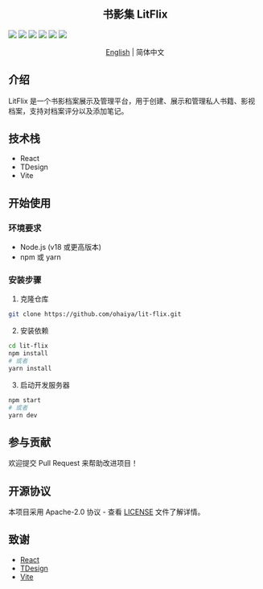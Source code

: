 <h2 align="center">书影集 LitFlix</h2>

<p align="center">

![](https://img.shields.io/badge/React-61DAFB.svg?style=for-the-badge&logo=react&labelColor=000000&logoWidth=20)
![](https://img.shields.io/badge/Vite-646CFF.svg?style=for-the-badge&logo=vite&labelColor=000000&logoWidth=20)
![](https://img.shields.io/github/license/ohaiya/lit-flix.svg?style=for-the-badge)
![](https://img.shields.io/github/v/release/ohaiya/lit-flix.svg?style=for-the-badge)
![](https://img.shields.io/github/actions/workflow/status/ohaiya/lit-flix/docker-build.yml?style=for-the-badge)
![](https://img.shields.io/github/actions/workflow/status/ohaiya/lit-flix/docker-build-and-push.yml?style=for-the-badge)

</p>

<p align="center">
  <a href="README.md">English</a> | 
  简体中文
</p>

## 介绍

LitFlix 是一个书影档案展示及管理平台，用于创建、展示和管理私人书籍、影视档案，支持对档案评分以及添加笔记。

## 技术栈

- React
- TDesign
- Vite

## 开始使用

### 环境要求

- Node.js (v18 或更高版本)
- npm 或 yarn

### 安装步骤

1. 克隆仓库
```bash
git clone https://github.com/ohaiya/lit-flix.git
```

2. 安装依赖
```bash
cd lit-flix
npm install
# 或者
yarn install
```

3. 启动开发服务器
```bash
npm start
# 或者
yarn dev
```

## 参与贡献

欢迎提交 Pull Request 来帮助改进项目！

## 开源协议

本项目采用 Apache-2.0 协议 - 查看 [LICENSE](LICENSE) 文件了解详情。

## 致谢

- [React](https://react.dev/)
- [TDesign](https://tdesign.tencent.com/)
- [Vite](https://vite.dev/) 